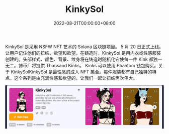 ﻿---
title: "KinkySol"
description: "KinkySol 是由 Solana 区块链中的酷炫和艺术属性生成的 500 件 NFT 集合。你为什么不看看 kinks 覆盖的项目"
date: 2022-08-21T00:00:00+08:00
lastmod: 2022-08-21T00:00:00+08:00
draft: false
authors: ["boogArno"]
featuredImage: "kinkysol.png"
tags: ["Collectibles","KinkySol"]
categories: ["nfts"]
nfts: ["Collectibles"]
blockchain: "Solana"
website: "https://dappradar.com/deeplink/16246"
twitter: "https://twitter.com/SolKinky"
discord: "https://discord.gg/JdMQtnyJ9H"
telegram: ""
github: ""
youtube: ""
twitch: ""
facebook: ""
instagram: "https://instagram.com/kinkysol.nft/"
reddit: ""
medium: ""
steam: ""
gitbook: ""
googleplay: ""
appstore: ""
status: "Live"
weight: 
lightgallery: true
toc: true
pinned: false
recommend: false
recommend1: false
---
KinkySol 是采用 NSFW NFT 艺术的 Solana 区块链项目。 5 月 20 日正式上线。让用户记住他们的扭结、欲望和欲望。在铸造时，KinkySol 是用内衣或性感服装创建的。头部样式、颜色、背景、纹身将在铸造时随机化它使每一件 Kink 都独一无二。铸币厂将提供 Thousand Kinks。 Kinks 可以使用 Phantom 钱包购买。关于 KinkySolKinkySol 是最性感的成人 NFT 集合。每件服装都有自己独特的特点。这个系列是由充满性感和欲望的，让我们一起让扭结再次伟大。

![1](1.jpg)